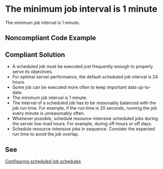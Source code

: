 # The minimum job interval is 1 minute

The minimum job interval is 1 minute.

## Noncompliant Code Example

## Compliant Solution

- A scheduled job must be executed just frequently enough to properly serve its objectives.
- For optimal server performance, the default scheduled job interval is 24 hours. 
- Some job can be executed more often to keep important data up-to-date.
- The minimum job interval is 1 minute.
- The interval of a scheduled job has to be reasonably balanced with the job run time. For example, if the run time is 20 seconds, running the job every minute is unreasonably often.
- Whenever possible, schedule resource-intensive scheduled jobs during the server low-load hours. For example, during off-hours or off days.
- Schedule resource-intensive jobs in sequence. Consider the expected run time to avoid the job overlap.

## See

[Configuring scheduled job schedules](https://support.1ci.com/hc/en-us/articles/360011001440-Configuring-scheduled-job-schedules)
